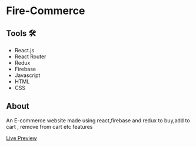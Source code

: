 # Fire-Commerce

## Tools :hammer_and_wrench:
- React.js
- React Router
- Redux
- Firebase
- Javascript
- HTML
- CSS
  
## About
An E-commerce website made using react,firebase and redux to buy,add to cart , remove from cart etc features

[Live Preview](https://fire-commerce.vercel.app)

